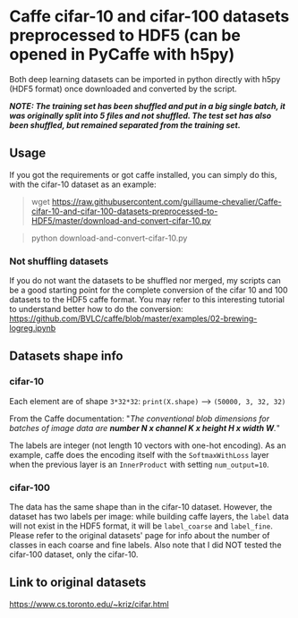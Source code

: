 # Caffe cifar-10 and cifar-100 datasets preprocessed to HDF5 (can be opened in PyCaffe with h5py)
Both deep learning datasets can be imported in python directly with h5py (HDF5 format) once downloaded and converted by the script.

***NOTE: The training set has been shuffled and put in a big single batch, it was originally split into 5 files and not shuffled. The test set has also been shuffled, but remained separated from the training set.***


## Usage

If you got the requirements or got caffe installed, you can simply do this, with the cifar-10 dataset as an example:

>wget https://raw.githubusercontent.com/guillaume-chevalier/Caffe-cifar-10-and-cifar-100-datasets-preprocessed-to-HDF5/master/download-and-convert-cifar-10.py

>python download-and-convert-cifar-10.py

### Not shuffling datasets
If you do not want the datasets to be shuffled nor merged, my scripts can be a good starting point for the complete conversion of the cifar 10 and 100 datasets to the HDF5 caffe format. You may refer to this interesting tutorial to understand better how to do the conversion: https://github.com/BVLC/caffe/blob/master/examples/02-brewing-logreg.ipynb


## Datasets shape info

### cifar-10
Each element are of shape `3*32*32`:
`print(X.shape)` --> `(50000, 3, 32, 32)`

From the Caffe documentation:
"*The conventional blob dimensions for batches of image data are **number N x channel K x height H x width W**.*"

The labels are integer (not length 10 vectors with one-hot encoding). As an example, caffe does the encoding itself with the `SoftmaxWithLoss` layer when the previous layer is an `InnerProduct` with setting `num_output=10`.

### cifar-100
The data has the same shape than in the cifar-10 dataset. However, the dataset has two labels per image: while building caffe layers, the `label` data will not exist in the HDF5 format, it will be `label_coarse` and `label_fine`. Please refer to the original datasets' page for info about the number of classes in each coarse and fine labels. Also note that I did NOT tested the cifar-100 dataset, only the cifar-10.

## Link to original datasets
https://www.cs.toronto.edu/~kriz/cifar.html
